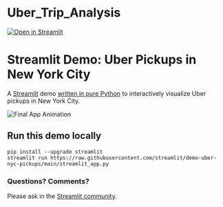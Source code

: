 # Uber_Trip_Analysis
[![Open in Streamlit](https://static.streamlit.io/badges/streamlit_badge_black_white.svg)](https://share.streamlit.io/streamlit/Uber_Trip_Analysis/main)

# Streamlit Demo: Uber Pickups in New York City
A [Streamlit](https://streamlit.io) demo [written in pure Python](https://github.com/streamlit/Uber_Trip_Analysis/blob/main/streamlit_app.py) to interactively visualize Uber pickups in New York City.

![Final App Animation](https://github.com/streamlit/Uber_Trip_Analysis/raw/main/uber_demo.png "Uber demo")

## Run this demo locally
```
pip install --upgrade streamlit
streamlit run https://raw.githubusercontent.com/streamlit/demo-uber-nyc-pickups/main/streamlit_app.py
```

### Questions? Comments?

Please ask in the [Streamlit community](https://discuss.streamlit.io).
